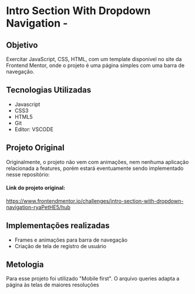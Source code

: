 # Intro Section With Dropdown Navigation - 

## Objetivo
 Exercitar JavaScript, CSS, HTML, com um template disponivel no site da Frontend Mentor, onde o projeto é uma página simples com uma barra de navegação.


## Tecnologias Utilizadas
- Javascript
- CSS3
- HTML5
- Git
- Editor: VSCODE

## Projeto Original
Originalmente, o projeto não vem com animações, nem nenhuma aplicação relacionada a features, porém estará eventuamente sendo implementado nesse repositório:
#### Link do projeto original: 
https://www.frontendmentor.io/challenges/intro-section-with-dropdown-navigation-ryaPetHE5/hub

## Implementações realizadas

- Frames e animações para barra de navegação
- Criação de tela de registro de usuário

## Metologia
Para esse projeto foi utilizado "Mobile first". O arquivo queries adapta a página às telas de maiores resoluções



